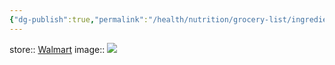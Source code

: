 ```yaml
---
{"dg-publish":true,"permalink":"/health/nutrition/grocery-list/ingredients/spices-and-seasonings/chili-powder/","created":"","updated":""}
---
```



store:: [Walmart](https://www.walmart.com/ip/Great-Value-Chili-Powder-3-oz/157643393)
image:: ![](https://i5.walmartimages.com/asr/8ee0d5f9-bf70-4712-89f6-e1071c3bcf57.5b62fa373b3dcb73f7375c53a05188d7.jpeg?odnHeight=612&odnWidth=612&odnBg=FFFFFF)
